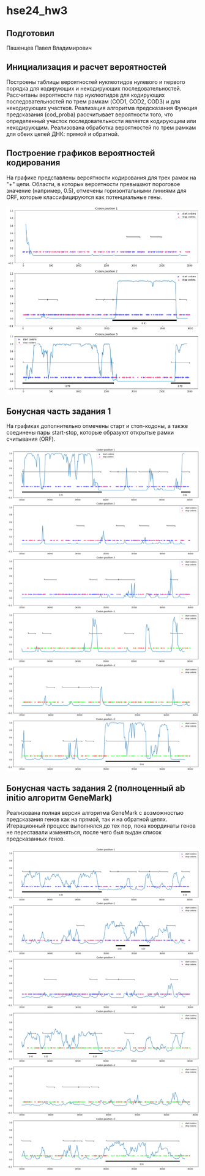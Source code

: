 # hse24_hw3

## Подготовил

Пашенцев Павел Владимирович

## Инициализация и расчет вероятностей

Построены таблицы вероятностей нуклеотидов нулевого и первого порядка для кодирующих и некодирующих последовательностей.
Рассчитаны вероятности пар нуклеотидов для кодирующих последовательностей по трем рамкам (COD1, COD2, COD3) и для некодирующих участков.
Реализация алгоритма предсказания
Функция предсказания (cod_proba) рассчитывает вероятности того, что определенный участок последовательности является кодирующим или некодирующим. Реализована обработка вероятностей по трем рамкам для обеих цепей ДНК: прямой и обратной.

## Построение графиков вероятностей кодирования

На графике представлены вероятности кодирования для трех рамок на "+" цепи. Области, в которых вероятности превышают пороговое значение (например, 0.5), отмечены горизонтальными линиями для ORF, которые классифицируются как потенциальные гены.

![](/img/_1.png)

## Бонусная часть задания 1

На графиках дополнительно отмечены старт и стоп-кодоны, а также соединены пары start-stop, которые образуют открытые рамки считывания (ORF).

![](/img/_2.png)

## Бонусная часть задания 2 (полноценный ab initio алгоритм GeneMark)

Реализована полная версия алгоритма GeneMark с возможностью предсказания генов как на прямой, так и на обратной цепях. Итерационный процесс выполнялся до тех пор, пока координаты генов не переставали изменяться, после чего был выдан список предсказанных генов.

![](/img/_3.png)